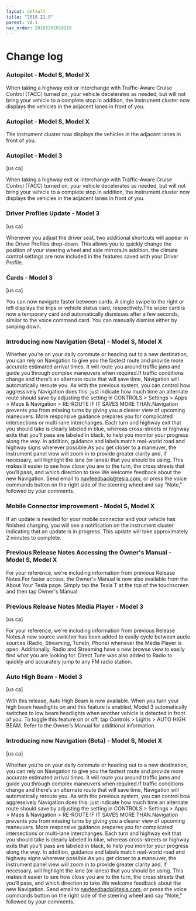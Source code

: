 ```yaml
---
layout: default
title: "2018.21.9"
parent: V8.1
nav_order: 20185202018219
---
```


# Change log

### Autopilot  - Model S, Model X

When taking a highway exit or interchange with Traffic-Aware Cruise Control (TACC) turned on, your vehicle decelerates as needed, but will not bring your vehicle to a complete stop.In addition, the instrument cluster now displays the vehicles in the adjacent lanes in front of you.

### Autopilot  - Model S, Model X

The instrument cluster now displays the vehicles in the adjacent lanes in front of you.

### Autopilot  - Model 3
[us ca]

When taking a highway exit or interchange with Traffic-Aware Cruise Control (TACC) turned on, your vehicle decelerates as needed, but will not bring your vehicle to a complete stop.In addition, the instrument cluster now displays the vehicles in the adjacent lanes in front of you.

### Driver Profiles Update  - Model 3
[us ca]

Whenever you adjust the driver seat, two additional shortcuts will appear in the Driver Profiles drop-down. This allows you to quickly change the position of your steering wheel and side mirrors.In addition, the climate control settings are now included in the features saved with your Driver Profile.

### Cards  - Model 3
[us ca]

You can now navigate faster between cards. A single swipe to the right or left displays the trips or vehicle status card, respectively.The wiper card is now a temporary card and automatically dismisses after a few seconds, similar to the voice command card. You can manually dismiss either by swiping down.

### Introducing new Navigation (Beta)  - Model S, Model X

Whether you’re on your daily commute or heading out to a new destination, you can rely on Navigation to give you the fastest route and provide more accurate estimated arrival times. It will route you around traffic jams and guide you through complex maneuvers when required.If traffic conditions change and there’s an alternate route that will save time, Navigation will automatically reroute you. As with the previous system, you can control how aggressively Navigation does this: just indicate how much time an alternate route should save by adjusting the setting in CONTROLS > Settings > Apps > Maps & Navigation > RE-ROUTE IF IT SAVES MORE THAN.Navigation prevents you from missing turns by giving you a clearer view of upcoming maneuvers. More responsive guidance prepares you for complicated intersections or multi-lane interchanges. Each turn and highway exit that you should take is clearly labeled in blue, whereas cross-streets or highway exits that you'll pass are labeled in black, to help you monitor your progress along the way. In addition, guidance and labels match real-world road and highway signs wherever possible.As you get closer to a maneuver, the instrument panel view will zoom in to provide greater clarity and, if necessary, will highlight the lane (or lanes) that you should be using. This makes it easier to see how close you are to the turn, the cross streets that you’ll pass, and which direction to take.We welcome feedback about the new Navigation. Send email to navfeedback@tesla.com, or press the voice commands button on the right side of the steering wheel and say "Note," followed by your comments.

### Mobile Connector improvement  - Model S, Model X

If an update is needed for your mobile connector and your vehicle has finished charging, you will see a notification on the instrument cluster indicating that an update is in progress. This update will take approximately 2 minutes to complete.

### Previous Release Notes Accessing the Owner's Manual  - Model S, Model X

For your reference, we're including information from previous Release Notes.For faster access, the Owner's Manual is now also available from the About Your Tesla page. Simply tap the Tesla T at the top of the touchscreen and then tap Owner's Manual.

### Previous Release Notes Media Player  - Model 3
[us ca]

For your reference, we're including information from previous Release Notes.A new source switcher has been added to easily cycle between audio sources (Radio, Streaming, TuneIn, Phone) whenever the Media Player is open. Additionally, Radio and Streaming have a new browse view to easily find what you are looking for. Direct Tune was also added to Radio to quickly and accurately jump to any FM radio station.

### Auto High Beam  - Model 3
[us ca]

With this release, Auto High Beam is now available. When you turn your high beam headlights on and this feature is enabled, Model 3 automatically switches to low beam headlights when another vehicle is detected in front of you. To toggle this feature on or off, tap Controls > Lights > AUTO HIGH BEAM. Refer to the Owner’s Manual for additional information.

### Introducing new Navigation (Beta)  - Model S, Model X
[us ca]

Whether you’re on your daily commute or heading out to a new destination, you can rely on Navigation to give you the fastest route and provide more accurate estimated arrival times. It will route you around traffic jams and guide you through complex maneuvers when required.If traffic conditions change and there’s an alternate route that will save time, Navigation will automatically reroute you. As with the previous system, you can control how aggressively Navigation does this: just indicate how much time an alternate route should save by adjusting the setting in CONTROLS > Settings > Apps > Maps & Navigation > RE-ROUTE IF IT SAVES MORE THAN.Navigation prevents you from missing turns by giving you a clearer view of upcoming maneuvers. More responsive guidance prepares you for complicated intersections or multi-lane interchanges. Each turn and highway exit that you should take is clearly labeled in blue, whereas cross-streets or highway exits that you'll pass are labeled in black, to help you monitor your progress along the way. In addition, guidance and labels match real-world road and highway signs wherever possible.As you get closer to a maneuver, the instrument panel view will zoom in to provide greater clarity and, if necessary, will highlight the lane (or lanes) that you should be using. This makes it easier to see how close you are to the turn, the cross streets that you’ll pass, and which direction to take.We welcome feedback about the new Navigation. Send email to navfeedback@tesla.com, or press the voice commands button on the right side of the steering wheel and say "Note," followed by your comments.